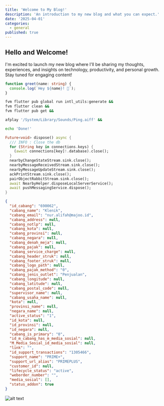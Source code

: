 ```yaml
---
title: 'Welcome to My Blog!'
description: 'An introduction to my new blog and what you can expect.'
date: '2025-04-01'
categories:
  - general
published: true
---
```


<script>
  import Counter from './counter.svelte'
  import Doodle from './doodle.svelte'
	import Illustration from '$lib/assets/blog/welcome-to-my-blog.jpg';
</script>

<!-- <Doodle src={Illustration}/> -->

## Hello and Welcome!

I'm excited to launch my new blog where I'll be sharing my thoughts, experiences, and insights on technology, productivity, and personal growth. Stay tuned for engaging content!

```ts showLineNumbers {2-3} title="coba.ts"
function greet(name: string) {
  console.log(`Hey ${name}! 👋`);
}
```

```bash showLineNumbers
fvm flutter pub global run intl_utils:generate &&
fvm flutter clean &&
fvm flutter pub get &&

afplay '/System/Library/Sounds/Ping.aiff' &&

echo 'Done!'
```

```dart showLineNumbers {2-3,6} title="main.dart"
Future<void> dispose() async {
  /// INFO : Close the db
  for (String key in connections.keys) {
    (await connections[key]!.database).close();
  }
  nearbyChangeStateStream.sink.close();
  nearbyMessageReceivedStream.sink.close();
  nearbyMessageUpdateStream.sink.close();
  ackPrintStream.sink.close();
  pairObjectRabbitStream.sink.close();
  await NearbyHelper.disposeLocalServerService();
  await pushMessagingService.dispose();
}
```

```json showLineNumbers {2-3,10} title="main.json"
{
  "id_cabang": "690062",
  "cabang_name": "Klenik",
  "cabang_email": "nur.alifah@majoo.id",
  "cabang_address": null,
  "cabang_notlp": null,
  "cabang_kota": null,
  "cabang_provinsi": null,
  "cabang_negara": null,
  "cabang_denah_meja": null,
  "cabang_pajak": null,
  "cabang_service_charge": null,
  "cabang_header_struk": null,
  "cabang_footer_struk": null,
  "cabang_logo_path": null,
  "cabang_pajak_method": "0",
  "cabang_jenis_outlet": "Penjualan",
  "cabang_longitude": null,
  "cabang_latitude": null,
  "cabang_postal_code": null,
  "supervisor_name": null,
  "cabang_usaha_name": null,
  "kota": null,
  "provinsi_name": null,
  "negara_name": null,
  "active_status": "1",
  "id_kota": null,
  "id_provinsi": null,
  "id_negara": null,
  "cabang_is_primary": "0",
  "id_m_cabang_has_m_media_sosial": null,
  "M_Media_Sosial_id_media_sosial": null,
  "link": "",
  "id_support_transactions": "1305466",
  "support_name": "PRIME+",
  "support_url_alias": "PRIMEPLUS",
  "customer_id": null,
  "lifecycle_status": "active",
  "weborder_number": "",
  "media_sosial": [],
  "status_addon": true
}
```

![alt text](/favicon.png)

<Counter />
